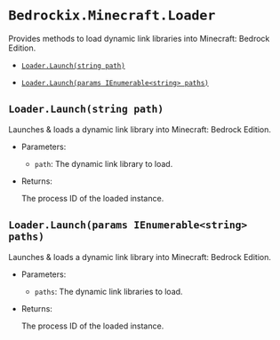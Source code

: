 # `Bedrockix.Minecraft.Loader`

Provides methods to load dynamic link libraries into Minecraft: Bedrock Edition.

- [`Loader.Launch(string path)`](#loaderlaunchstring-path)

- [`Loader.Launch(params IEnumerable<string> paths)`](#loaderlaunchparams-ienumerablestring-paths)

## `Loader.Launch(string path)`

Launches & loads a dynamic link library into Minecraft: Bedrock Edition.

- Parameters:

    - `path`: The dynamic link library to load.

- Returns: 

    The process ID of the loaded instance.

## `Loader.Launch(params IEnumerable<string> paths)`

Launches & loads a dynamic link library into Minecraft: Bedrock Edition.

- Parameters:

    - `paths`: The dynamic link libraries to load.

- Returns: 
    
    The process ID of the loaded instance.